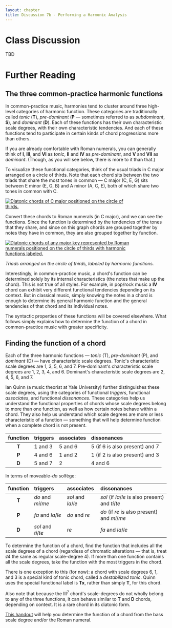```yaml
---
layout: chapter
title: Discussion 7b - Performing a Harmonic Analysis
---
```


# Class Discussion

TBD

# Further Reading

## The three common-practice harmonic functions

In common-practice music, harmonies tend to cluster around three high-level categories of harmonic function. These categories are traditionally called *tonic* (**T**), *pre-dominant* (**P** — sometimes referred to as *subdominant*, **S**), and *dominant* (**D**). Each of these functions has their own characteristic scale degrees, with their own characteristic tendencies. And each of these functions tend to participate in certain kinds of chord progressions more than others.

If you are already comfortable with Roman numerals, you can generally think of **I**, **III**, and **VI** as *tonic*, **II** and **IV** as *pre-dominant*, and **V** and **VII** as *dominant*. (Though, as you will see below, there is more to it than that.) 

To visualize these functional categories, think of the usual triads in C major arranged on a circle of thirds. Note that each chord sits between the two triads that share the most tones in common — C major (C, E, G) sits between E minor (E, G, B) and A minor (A, C, E), both of which share two tones in common with C.

<a href="{{ site.baseurl }}/images/harmony/circleOfThirds-leadSheet.png"><img src="{{ site.baseurl }}/images/harmony/circleOfThirds-leadSheet.png" style="max-width: 400px; border: 1px;" alt="Diatonic chords of C major positioned on the circle of thirds."></a>

Convert these chords to Roman numerals (in C major), and we can see the functions. Since the function is determined by the tendencies of the tones that they share, and since on this graph chords are grouped together by notes they have in common, they are also grouped together by function.

<a href="{{ site.baseurl }}/images/harmony/circleOfThirds-functions.png"><img src="{{ site.baseurl }}/images/harmony/circleOfThirds-functions.png" style="max-width: 400px; border: 1px;" alt="Diatonic chords of any major key represented by Roman numerals positioned on the circle of thirds with harmonic functions labeled."></a>

*Triads arranged on the circle of thirds, labeled by harmonic functions.*

Interestingly, in common-practice music, a chord's function can be determined solely by its internal characteristics (the notes that make up the chord). This is not true of all styles. For example, in pop/rock music a **IV** chord can exhibit very different functional tendencies depending on its context. But in classical music, simply knowing the notes in a chord is enough to determine its general harmonic function and the general tendencies of that chord and its individual notes.

The syntactic properties of these functions will be covered elsewhere. What follows simply explains how to determine the function of a chord in common-practice music with greater specificity.

## Finding the function of a chord ##

Each of the three harmonic functions — *tonic* (T), *pre-dominant* (P), and *dominant* (D) — have characteristic scale degrees. Tonic's characteristic scale degrees are 1, 3, 5, 6, and 7. Pre-dominant's characteristic scale degrees are 1, 2, 3, 4, and 6. Dominant's characteristic scale degrees are 2, 4, 5, 6, and 7.

Ian Quinn (a music theorist at Yale University) further distinguishes these scale degrees, using the categories of functional *triggers*, functional *associates*, and functional *dissonances*. These categories help us understand the functional properties of chords whose scale degrees belong to more than one function, as well as how certain notes behave within a chord. They also help us understand which scale degrees are more or less characteristic of a function ― something that will help determine function when a complete chord is not present.

| function 	| triggers 	| associates 	| dissonances 	|
| :-: | :- | :- | :- |
| **T**	| 1 and 3	| 5 and 6	| 5 (if 6 is also present) and 7 |
| **P**	| 4 and 6	| 1 and 2	| 1 (if 2 is also present) and 3 |
| **D**	| 5 and 7	| 2	| 4 and 6 |


In terms of moveable-*do* solfège:

| function 	| triggers 	| associates 	| dissonances 	|
| :-: | :- | :- | :- |
| **T**	| *do* and *mi*/*me*	| *sol* and *la*/*le*	| *sol* (if *la*/*le* is also present) and *ti*/*te*
| **P**	| *fa* and *la*/*le*	| *do* and *re*	| *do* (if *re* is also present) and *mi*/*me*
| **D**	| *sol* and *ti*/*te*	| *re*	| *fa* and *la*/*le*

To determine the function of a chord, find the function that includes all the scale degrees of a chord (regardless of chromatic alterations ― that is, treat &#9839;4 the same as regular scale-degree 4). If more than one function contains all the scale degrees, take the function with the most triggers in the chord.

There is one exception to this (for now): a chord with scale degrees 6, 1, and 3 is a special kind of tonic chord, called a *destabilized tonic*. Quinn uses the special functional label is **Tx**, rather than simply **T**, for this chord.

Also note that because the III<sup>7</sup> chord's scale-degrees do not wholly belong to any of the three functions, it can behave similar to **T** and **D** chords, depending on context. It is a rare chord in its diatonic form.

[This handout](/images/Handouts/HarmoniesByBassScaleDegree.pdf) will help you determine the function of a chord from the bass scale degree and/or the Roman numeral.
